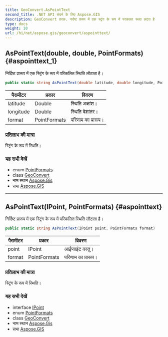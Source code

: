 ```yaml
---
title: GeoConvert.AsPointText
second_title: .NET API संदर्भ के लिए Aspose.GIS
description: GeoConvert तरक. नर्दष्ट प्ररूप में एक स्ट्रंग के रूप में परकलत स्थत लटत है
type: docs
weight: 10
url: /hi/net/aspose.gis/geoconvert/aspointtext/
---
```

## AsPointText(double, double, PointFormats) {#aspointtext_1}

निर्दिष्ट प्रारूप में एक स्ट्रिंग के रूप में परिकलित स्थिति लौटाता है।

```csharp
public static string AsPointText(double latitude, double longitude, PointFormats format)
```

| पैरामीटर | प्रकार | विवरण |
| --- | --- | --- |
| latitude | Double | स्थिति अक्षांश। |
| longitude | Double | स्थिति देशांतर। |
| format | PointFormats | परिणाम का प्रारूप। |

### प्रतिलाभ की मात्रा

स्ट्रिंग के रूप में स्थिति।

### यह सभी देखें

* enum [PointFormats](../../pointformats/)
* class [GeoConvert](../)
* नाम स्थान [Aspose.Gis](../../geoconvert/)
* सभा [Aspose.GIS](../../../)

---

## AsPointText(IPoint, PointFormats) {#aspointtext}

निर्दिष्ट प्रारूप में एक स्ट्रिंग के रूप में परिकलित स्थिति लौटाता है।

```csharp
public static string AsPointText(IPoint point, PointFormats format)
```

| पैरामीटर | प्रकार | विवरण |
| --- | --- | --- |
| point | IPoint | आईप्वाइंट वस्तु। |
| format | PointFormats | परिणाम का प्रारूप। |

### प्रतिलाभ की मात्रा

स्ट्रिंग के रूप में स्थिति।

### यह सभी देखें

* interface [IPoint](../../../aspose.gis.geometries/ipoint/)
* enum [PointFormats](../../pointformats/)
* class [GeoConvert](../)
* नाम स्थान [Aspose.Gis](../../geoconvert/)
* सभा [Aspose.GIS](../../../)



